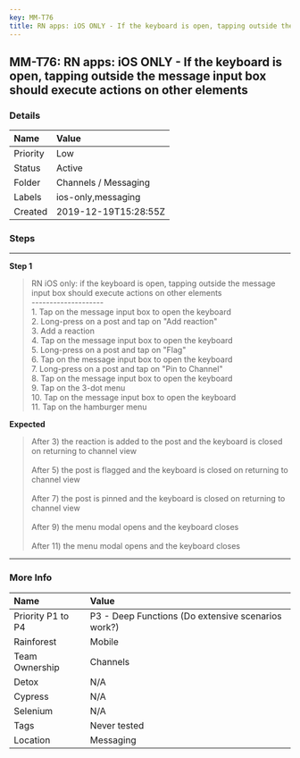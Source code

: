 ```yaml
---
key: MM-T76
title: RN apps: iOS ONLY - If the keyboard is open, tapping outside the message input box should execute actions on other elements
---
```


## MM-T76: RN apps: iOS ONLY - If the keyboard is open, tapping outside the message input box should execute actions on other elements

### Details

| Name     | Value                |
| :------- | :------------------- |
| Priority | Low                  |
| Status   | Active               |
| Folder   | Channels / Messaging |
| Labels   | ios-only,messaging   |
| Created  | 2019-12-19T15:28:55Z |

### Steps

<hr/>

**Step 1**

> <article>RN iOS only: if the keyboard is open, tapping outside the message input box should execute actions on other elements<br />--------------------<br />1. Tap on the message input box to open the keyboard<br />2. Long-press on a post and tap on &quot;Add reaction&quot;<br />3. Add a reaction<br />4. Tap on the message input box to open the keyboard<br />5. Long-press on a post and tap on &quot;Flag&quot;<br />6. Tap on the message input box to open the keyboard<br />7. Long-press on a post and tap on &quot;Pin to Channel&quot;<br />8. Tap on the message input box to open the keyboard<br />9. Tap on the 3-dot menu<br />10. Tap on the message input box to open the keyboard<br />11. Tap on the hamburger menu</article>

**Expected**

> <article>After 3) the reaction is added to the post and the keyboard is closed on returning to channel view<br /><br />After 5) the post is flagged and the keyboard is closed on returning to channel view<br /><br />After 7) the post is pinned and the keyboard is closed on returning to channel view<br /><br />After 9) the menu modal opens and the keyboard closes<br /><br />After 11) the menu modal opens and the keyboard closes</article>

<hr/>

### More Info

| Name              | Value                                              |
| :---------------- | :------------------------------------------------- |
| Priority P1 to P4 | P3 - Deep Functions (Do extensive scenarios work?) |
| Rainforest        | Mobile                                             |
| Team Ownership    | Channels                                           |
| Detox             | N/A                                                |
| Cypress           | N/A                                                |
| Selenium          | N/A                                                |
| Tags              | Never tested                                       |
| Location          | Messaging                                          |
